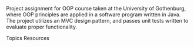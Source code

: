 Project assignment for OOP course taken at the University of Gothenburg, where OOP principles are applied in a software program written in Java. The project utilizes an MVC design pattern, and passes unit tests written to evaluate proper functionality.

Topics
Resources
